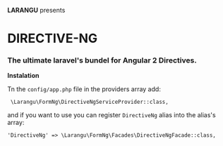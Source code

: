**LARANGU** presents

# DIRECTIVE-NG

### The ultimate laravel's bundel for Angular 2 Directives. 

**Instalation**

Tn the `config/app.php` file in the providers array add:
 
     \Larangu\FormNg\DirectiveNgServiceProvider::class,
     
and if you want to use you can register `DirectiveNg` alias into the alias's array:

    'DirectiveNg' => \Larangu\FormNg\Facades\DirectiveNgFacade::class,